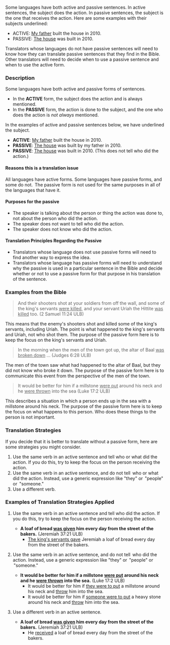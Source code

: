 
Some languages have both active and passive sentences. In active sentences, the subject does the action. In passive sentences, the subject is the one that receives the action. Here are some examples with their subjects underlined:

* ACTIVE: <u>My father</u> built the house in 2010.
* PASSIVE: <u>The house</u>  was built in 2010.

Translators whose languages do not have passive sentences will need to know how they can translate passive sentences that they find in the Bible. Other translators will need to decide when to use a passive sentence and when to use the active form.

### Description

Some languages have both active and passive forms of sentences.

* In the **ACTIVE** form, the subject does the action and is always mentioned.
* In the **PASSIVE** form, the action is done to the subject, and the one who does the action is *not always*  mentioned.

In the examples of active and passive sentences below, we have underlined the subject.

* **ACTIVE**: <u>My father</u>  built the house in 2010.
* **PASSIVE**: <u>The house</u>  was built by my father in 2010.
* **PASSIVE**: <u>The house</u>  was built in 2010. (This does not tell who did the action.)

#### Reasons this is a translation issue

All languages have active forms. Some languages have passive forms, and some do not. 
The passive form is not used for the same purposes in all of the languages that have it.

#### Purposes for the passive

* The speaker is talking about the person or thing the action was done to, not about the person who did the action.
* The speaker does not want to tell who did the action. 
* The speaker does not know who did the action.

#### Translation Principles Regarding the Passive

* Translators whose language does not use passive forms will need to find another way to express the idea. 
* Translators whose language has passive forms will need to understand why the passive is used in a particular sentence in the Bible and decide whether or not to use a passive form for that purpose in his translation of the sentence.

### Examples from the Bible

>And their shooters shot at your soldiers from off the wall, and some of the king's servants <u>were killed</u>, and your servant Uriah the Hittite <u>was killed</u> too. (2 Samuel 11:24 ULB)

This means that the enemy's shooters shot and killed some of the king's servants, including Uriah. The point is what happened to the king's servants and Uriah, not who shot them. The purpose of the passive form here is to keep the focus on the king's servants and Uriah.

>In the morning when the men of the town got up, the altar of Baal <u>was broken down</u> … (Judges 6:28 ULB)

The men of the town saw what had happened to the altar of Baal, but they did not know who broke it down. The purpose of the passive form here is to communicate this event from the perspective of the men of the town.

>It would be better for him if a millstone <u>were put</u> around his neck and he <u>were thrown</u> into the sea (Luke 17:2 ULB)

This describes a situation in which a person ends up in the sea with a millstone around his neck. The purpose of the passive form here is to keep the focus on what happens to this person. Who does these things to the person is not important.

### Translation Strategies

If you decide that it is better to translate without a passive form, here are some strategies you might consider.

1. Use the same verb in an active sentence and tell who or what did the action. If you do this, try to keep the focus on the  person receiving the action.
1. Use the same verb in an active sentence, and do not tell  who or what did the action. Instead, use a generic expression like "they" or  "people" or  "someone." 
1. Use a different verb.

### Examples of Translation Strategies Applied

1. Use the same verb in an active sentence and tell who did the action. If you do this, try to keep the focus on the  person receiving the action.

    * **A loaf of bread <u>was given</u> him every day from the street of the bakers.**  (Jeremiah 37:21 ULB)
        * <u>The king's servants gave</u> Jeremiah a loaf of bread every day from the street of the bakers.

2. Use the same verb in an active sentence, and do not tell  who did the action. Instead, use a generic expression like "they" or  "people" or  "someone." 

    * **It would be better for him if a millstone <u>were put</u> around his neck and he <u>were thrown</u> into the sea.**  (Luke 17:2 ULB)
        * It would be better for him if <u>they were to put</u> a millstone around his neck and <u>throw</u> him into the sea.
        * It would be better for him if <u>someone were to put</u> a heavy stone around his neck and <u>throw</u> him into the sea.

3. Use a different verb in an active sentence. 

    * **A loaf of bread <u>was given</u> him every day from the street of the bakers.**  (Jeremiah 37:21 ULB)
        * He <u>received</u> a loaf of bread every day from the street of the bakers.

